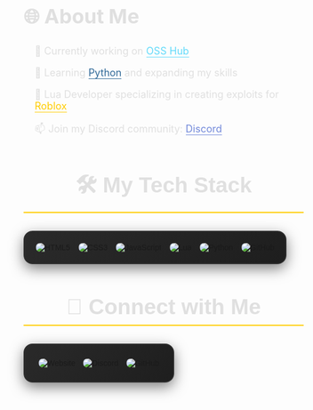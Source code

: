 <!-- Enhanced About Me Section -->
<div align="left" style="font-size: 24px; color: #e0e0e0; margin-bottom: 20px;">
  <h2>🌐 About Me</h2>
</div>

<div style="font-size: 18px; color: #e0e0e0; text-align: left; padding: 0 20px;">
  <p>🔭 Currently working on <a href="https://github.com/ossfr/OSS" style="color: #61dafb; text-decoration: none; border-bottom: 1px solid #61dafb; transition: color 0.3s ease, border-bottom 0.3s ease;">OSS Hub</a></p>
  <p>🌱 Learning <a href="https://www.python.org" style="color: #306998; text-decoration: none; border-bottom: 1px solid #306998; transition: color 0.3s ease, border-bottom 0.3s ease;">Python</a> and expanding my skills</p>
  <p>💬 Lua Developer specializing in creating exploits for <a href="https://roblox.com" style="color: #ffcc00; text-decoration: none; border-bottom: 1px solid #ffcc00; transition: color 0.3s ease, border-bottom 0.3s ease;">Roblox</a></p>
  <p>📫 Join my Discord community: <a href="https://discord.gg/6Cd68uQn2J" style="color: #7289da; text-decoration: none; border-bottom: 1px solid #7289da; transition: color 0.3s ease, border-bottom 0.3s ease;">Discord</a></p>
</div>

<!-- Enhanced Tech Stack Section -->
<div align="center" style="font-size: 26px; color: #e0e0e0; margin: 20px 0; font-family: 'Poppins', sans-serif;">
  <h2 style="border-bottom: 2px solid #ffcc00; padding-bottom: 10px;">🛠️ My Tech Stack</h2>
</div>

<div align="center" style="padding: 20px; background: linear-gradient(135deg, #2a2a2a, #1e1e1e); border-radius: 16px; display: inline-block; border: 2px solid #2e2e2e; box-shadow: 0 8px 24px rgba(0, 0, 0, 0.5); font-family: 'Poppins', sans-serif;">
  <div style="display: flex; justify-content: center; flex-wrap: wrap; gap: 15px;">
    <a href="https://html.spec.whatwg.org/" target="_blank" style="text-decoration: none; transition: transform 0.3s ease, box-shadow 0.3s ease;">
      <img src="https://img.shields.io/badge/HTML5-E34F26?style=for-the-badge&logo=html5&logoColor=white" alt="HTML5" style="border-radius: 8px; transition: transform 0.3s ease, box-shadow 0.3s ease;">
    </a>
    <a href="https://www.w3.org/Style/CSS/" target="_blank" style="text-decoration: none; transition: transform 0.3s ease, box-shadow 0.3s ease;">
      <img src="https://img.shields.io/badge/CSS3-1572B6?style=for-the-badge&logo=css3&logoColor=white" alt="CSS3" style="border-radius: 8px; transition: transform 0.3s ease, box-shadow 0.3s ease;">
    </a>
    <a href="https://developer.mozilla.org/en-US/docs/Web/JavaScript" target="_blank" style="text-decoration: none; transition: transform 0.3s ease, box-shadow 0.3s ease;">
      <img src="https://img.shields.io/badge/JavaScript-F7DF1E?style=for-the-badge&logo=javascript&logoColor=black" alt="JavaScript" style="border-radius: 8px; transition: transform 0.3s ease, box-shadow 0.3s ease;">
    </a>
    <a href="https://www.lua.org/" target="_blank" style="text-decoration: none; transition: transform 0.3s ease, box-shadow 0.3s ease;">
      <img src="https://img.shields.io/badge/Lua-2C2D72?style=for-the-badge&logo=lua&logoColor=white" alt="Lua" style="border-radius: 8px; transition: transform 0.3s ease, box-shadow 0.3s ease;">
    </a>
    <a href="https://www.python.org/" target="_blank" style="text-decoration: none; transition: transform 0.3s ease, box-shadow 0.3s ease;">
      <img src="https://img.shields.io/badge/Python-3776AB?style=for-the-badge&logo=python&logoColor=white" alt="Python" style="border-radius: 8px; transition: transform 0.3s ease, box-shadow 0.3s ease;">
    </a>
    <a href="https://github.com/" target="_blank" style="text-decoration: none; transition: transform 0.3s ease, box-shadow 0.3s ease;">
      <img src="https://img.shields.io/badge/GitHub-181717?style=for-the-badge&logo=github&logoColor=white" alt="GitHub" style="border-radius: 8px; transition: transform 0.3s ease, box-shadow 0.3s ease;">
    </a>
  </div>
</div>

<!-- Enhanced Connect with Me Section -->
<div align="center" style="font-size: 26px; color: #e0e0e0; margin: 20px 0; font-family: 'Poppins', sans-serif;">
  <h2 style="border-bottom: 2px solid #ffcc00; padding-bottom: 10px;">🔗 Connect with Me</h2>
</div>

<div align="center" style="padding: 20px; background: linear-gradient(135deg, #2a2a2a, #1e1e1e); border-radius: 16px; display: inline-block; border: 2px solid #2e2e2e; box-shadow: 0 8px 24px rgba(0, 0, 0, 0.5); font-family: 'Poppins', sans-serif;">
  <a href="https://osshub.xyz" target="_blank" style="text-decoration: none; margin: 5px; display: inline-block; transition: transform 0.3s ease, box-shadow 0.3s ease;">
    <img src="https://img.shields.io/badge/Website-OSSHub.xyz-1f1f1f?style=for-the-badge&logo=link&logoColor=white" alt="Website" style="border-radius: 8px; transition: transform 0.3s ease, box-shadow 0.3s ease;">
  </a>
  <a href="https://discord.gg/6Cd68uQn2J" target="_blank" style="text-decoration: none; margin: 5px; display: inline-block; transition: transform 0.3s ease, box-shadow 0.3s ease;">
    <img src="https://img.shields.io/badge/Discord-Join_Our_Community-7289DA?style=for-the-badge&logo=discord&logoColor=white" alt="Discord" style="border-radius: 8px; transition: transform 0.3s ease, box-shadow 0.3s ease;">
  </a>
  <a href="https://github.com/ossfr/OSS" target="_blank" style="text-decoration: none; margin: 5px; display: inline-block; transition: transform 0.3s ease, box-shadow 0.3s ease;">
    <img src="https://img.shields.io/badge/GitHub-OSS-181717?style=for-the-badge&logo=github&logoColor=white" alt="GitHub" style="border-radius: 8px; transition: transform 0.3s ease, box-shadow 0.3s ease;">
  </a>
</div>
